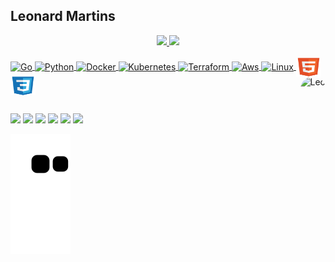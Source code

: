 ## Leonard Martins
<div align="center">
  <a href="https://github.com/Leo176">
  <img height="180em" src="https://github-readme-stats.vercel.app/api?username=Leo176&show_icons=true&theme=tokyonight&include_all_commits=true&count_private=true"/>
  <img height="180em" src="https://github-readme-stats.vercel.app/api/top-langs/?username=Leo176&layout=compact&langs_count=7&theme=tokyonight"/>
</div>
<div style="display: inline_block"><br>
  <img align="center" alt="Go" height="30" width="40" src="https://www.nixsolutions.com/uploads/2020/07/Golang.png">
  <img align="center" alt="Python" height="30" width="40" src="https://img2.gratispng.com/20180320/fkq/kisspng-angle-text-symbol-brand-other-python-5ab0c09b32b4d1.7494578715215330832077.jpg">
  <img align="center" alt="Docker" height="30" width="40" src="https://developers.redhat.com/sites/default/files/styles/article_feature/public/blog/2014/05/homepage-docker-logo.png?itok=zx0e-vcP">
  <img align="center" alt="Kubernetes" height="30" width="40" src="https://www.logo.wine/a/logo/Kubernetes/Kubernetes-Logo.wine.svg">
  <img align="center" alt="Terraform" height="30" width="40" src="https://www.svgrepo.com/show/354447/terraform-icon.svg">
  <img align="center" alt="Aws" height="30" width="40" src="https://futurumresearch.com/wp-content/uploads/2020/01/aws-logo.png">
  <img align="center" alt="Linux" height="30" width="40" src="https://encrypted-tbn0.gstatic.com/images?q=tbn:ANd9GcRbi9aVFq2CV5UxsEhDk4L5Hk_u4nHnSTnsWhnOUNRg4mfdOfWZfJoPGLZL01QvgvIDT8Q&usqp=CAU">
  
  
  <img align="center" alt="Rafa-HTML" height="30" width="40" src="https://raw.githubusercontent.com/devicons/devicon/master/icons/html5/html5-original.svg">
  <img align="center" alt="Rafa-CSS" height="30" width="40" src="https://raw.githubusercontent.com/devicons/devicon/master/icons/css3/css3-original.svg">  
  
  <img align="right" alt="Leo" height="200" style="border-radius:50px;" src="https://thumbs2.imgbox.com/35/9e/49A7ExVu_t.jpeg">
</div>
  
  ##
 
<div> 
  <a href="https://www.youtube.com/channel/UC_-uuuZbY0AAt9CViNzvc-Q" target="_blank"><img src="https://img.shields.io/badge/YouTube-FF0000?style=for-the-badge&logo=youtube&logoColor=white" target="_blank"></a>
  <a href="https://instagram.com/rafaballerini" target="_blank"><img src="https://img.shields.io/badge/-Instagram-%23E4405F?style=for-the-badge&logo=instagram&logoColor=white" target="_blank"></a>
 	<a href="https://www.twitch.tv/rafaballerinii" target="_blank"><img src="https://img.shields.io/badge/Twitch-9146FF?style=for-the-badge&logo=twitch&logoColor=white" target="_blank"></a>
 <a href="https://discord.gg/wagxzStdcR" target="_blank"><img src="https://img.shields.io/badge/Discord-7289DA?style=for-the-badge&logo=discord&logoColor=white" target="_blank"></a> 
  <a href = "mailto:contatorafaballerini@gmail.com"><img src="https://img.shields.io/badge/-Gmail-%23333?style=for-the-badge&logo=gmail&logoColor=white" target="_blank"></a>
  <a href="https://www.linkedin.com/in/rafaella-ballerini-45875016a" target="_blank"><img src="https://img.shields.io/badge/-LinkedIn-%230077B5?style=for-the-badge&logo=linkedin&logoColor=white" target="_blank"></a> 
 
  ![Snake animation](https://github.com/rafaballerini/rafaballerini/blob/output/github-contribution-grid-snake.svg)
 
</div>
